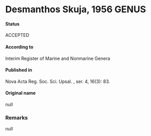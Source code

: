 # Desmanthos Skuja, 1956 GENUS

#### Status
ACCEPTED

#### According to
Interim Register of Marine and Nonmarine Genera

#### Published in
Nova Acta Reg. Soc. Sci. Upsal. , ser. 4, 16(3): 83.

#### Original name
null

### Remarks
null